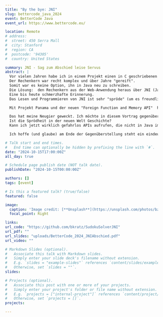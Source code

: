 ```yaml
---
title: "By the bye: JNI"
slug: bettercode_java_2024
event: BetterCode Java
event_url: https://www.bettercode.eu/

location: Remote
# address:
#  street: 450 Serra Mall
#  city: Stanford
#  region: CA
#  postcode: '94305'
#  country: United States

summary: JNI - Sag zum Abschied leise Servus
abstract: |
  Vor vielen Jahren habe ich in einem Projekt einen in C geschriebenen Rechenkern in eine in Java geschriebene Web-Anwendung einbinden müssen.
  Der Rechenkern war recht komplex und über Jahre "gereift".
  Somit war es keine Option, ihn in Java neu zu schreiben.
  Die Lösung:  den Rechenkern aus der Web-Anwendung heraus über JNI (Java Native Interface) aufzurufen.
  Eine bis heute schmerzhafte Erinnerung.
  Das Lesen und Programmieren von JNI ist sehr "spröde" (um es freundlich auszudrücken) und birgt zudem noch einige Gefahren.

  Mit Projekt Panama und der neuen "Foreign Function and Memory API"  hat man sich auf die Fahnen geschrieben, genau diese Sprödheit und die Gefahren beim Arbeiten mit Code und Daten außerhalb der JVM-Runtime zu umgehen.

  Das hat meine Neugier geweckt. Ich möchte in diesem Vortrag gegenüberstellen, wie sich native Aufrufe mit JNI und mit der "Foreign Function und Memory API" umsetzen lassen.
  Ist die Sprödheit in der neuen Welt Geschichte?
  Kann ich jetzt wirklich gefahrlos APIs aufrufen, die nicht in Java implementiert sind und nicht in einer JVM laufen?

  Ich hoffe (und glaube) am Ende der Gegenüberstellung steht ein eindeutiges "Goodbye to JNI".

# Talk start and end times.
#   End time can optionally be hidden by prefixing the line with `#`.
date: "2024-10-15T17:00:00Z"
all_day: true

# Schedule page publish date (NOT talk date).
publishDate: "2024-10-15T00:00:00Z"

authors: []
tags: [event]

# Is this a featured talk? (true/false)
featured: false

image:
  caption: 'Image credit: [**Unsplash**](https://unsplash.com/photos/bzdhc5b3Bxs)'
  focal_point: Right

links:
url_code: "https://github.com/bkratz/SudokuSolverJNI"
url_pdf: ""
url_slides: "uploads/BetterCode_2024_JNIAbschied.pdf"
url_video: ""

# Markdown Slides (optional).
#   Associate this talk with Markdown slides.
#   Simply enter your slide deck's filename without extension.
#   E.g. `slides = "example-slides"` references `content/slides/example-slides.md`.
#   Otherwise, set `slides = ""`.
slides: 

# Projects (optional).
#   Associate this post with one or more of your projects.
#   Simply enter your project's folder or file name without extension.
#   E.g. `projects = ["internal-project"]` references `content/project/deep-learning/index.md`.
#   Otherwise, set `projects = []`.
projects:

---
```

